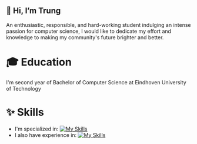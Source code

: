 ## 👋 Hi, I’m Trung
An enthusiastic, responsible, and hard-working student indulging an intense passion for computer science, I would like to dedicate my effort and knowledge to making my community's future brighter and better.
# 🎓 Education
I'm second year of Bachelor of Computer Science at Eindhoven University of Technology
<!--- - 🙋🏻‍♂️ Description --->
# ✨ Skills
- I'm specialized in: [![My Skills](https://skillicons.dev/icons?i=java,py)](https://skillicons.dev)
- I also have experience in: [![My Skills](https://skillicons.dev/icons?i=html,css,mysql,js)](https://skillicons.dev)

<!---
trungpham214/trungpham214 is a ✨ special ✨ repository because its `README.md` (this file) appears on your GitHub profile.
You can click the Preview link to take a look at your changes.
--->
